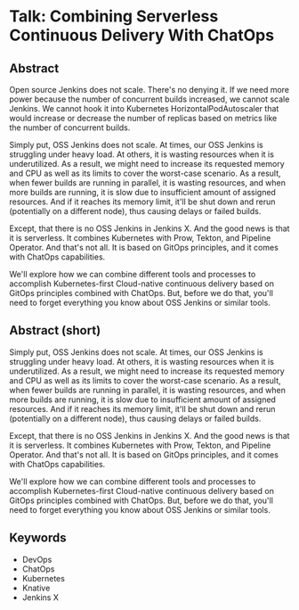 # Talk: Combining Serverless Continuous Delivery With ChatOps

## Abstract

Open source Jenkins does not scale. There's no denying it. If we need more power because the number of concurrent builds increased, we cannot scale Jenkins. We cannot hook it into Kubernetes HorizontalPodAutoscaler that would increase or decrease the number of replicas based on metrics like the number of concurrent builds.

Simply put, OSS Jenkins does not scale. At times, our OSS Jenkins is struggling under heavy load. At others, it is wasting resources when it is underutilized. As a result, we might need to increase its requested memory and CPU as well as its limits to cover the worst-case scenario. As a result, when fewer builds are running in parallel, it is wasting resources, and when more builds are running, it is slow due to insufficient amount of assigned resources. And if it reaches its memory limit, it'll be shut down and rerun (potentially on a different node), thus causing delays or failed builds.

Except, that there is no OSS Jenkins in Jenkins X. And the good news is that it is serverless. It combines Kubernetes with Prow, Tekton, and Pipeline Operator. And that's not all. It is based on GitOps principles, and it comes with ChatOps capabilities.

We'll explore how we can combine different tools and processes to accomplish Kubernetes-first Cloud-native continuous delivery based on GitOps principles combined with ChatOps. But, before we do that, you'll need to forget everything you know about OSS Jenkins or similar tools.

## Abstract (short)

Simply put, OSS Jenkins does not scale. At times, our OSS Jenkins is struggling under heavy load. At others, it is wasting resources when it is underutilized. As a result, we might need to increase its requested memory and CPU as well as its limits to cover the worst-case scenario. As a result, when fewer builds are running in parallel, it is wasting resources, and when more builds are running, it is slow due to insufficient amount of assigned resources. And if it reaches its memory limit, it'll be shut down and rerun (potentially on a different node), thus causing delays or failed builds.

Except, that there is no OSS Jenkins in Jenkins X. And the good news is that it is serverless. It combines Kubernetes with Prow, Tekton, and Pipeline Operator. And that's not all. It is based on GitOps principles, and it comes with ChatOps capabilities.

We'll explore how we can combine different tools and processes to accomplish Kubernetes-first Cloud-native continuous delivery based on GitOps principles combined with ChatOps. But, before we do that, you'll need to forget everything you know about OSS Jenkins or similar tools.

## Keywords

* DevOps
* ChatOps
* Kubernetes
* Knative
* Jenkins X
